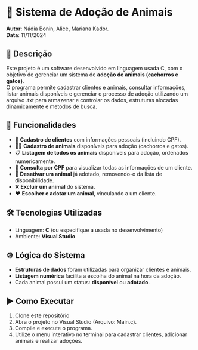 # 🐾 Sistema de Adoção de Animais
**Autor**: Nádia Bonin, Alice, Mariana Kador.  
**Data**: 11/11/2024

## 📌 Descrição
Este projeto é um software desenvolvido em linguagem usada C, com o objetivo de gerenciar um sistema de **adoção de animais (cachorros e gatos)**.  
O programa permite cadastrar clientes e animais, consultar informações, listar animais disponíveis e gerenciar o processo de adoção utilizando um arquivo .txt para armazenar e controlar os dados, estruturas alocadas dinamicamente e metodos de busca.  

## 🎯 Funcionalidades
- 👤 **Cadastro de clientes** com informações pessoais (incluindo CPF).  
- 🐶🐱 **Cadastro de animais** disponíveis para adoção (cachorros e gatos).  
- 📋 **Listagem de todos os animais** disponíveis para adoção, ordenados numericamente.  
- 🔎 **Consulta por CPF** para visualizar todas as informações de um cliente.  
- 🚫 **Desativar um animal** já adotado, removendo-o da lista de disponibilidade.  
- ❌ **Excluir um animal** do sistema.  
- ❤️ **Escolher e adotar um animal**, vinculando a um cliente.  

## 🛠️ Tecnologias Utilizadas
- Linguagem: **C** (ou especifique a usada no desenvolvimento)  
- Ambiente: **Visual Studio**  

## ⚙️ Lógica do Sistema
- **Estruturas de dados** foram utilizadas para organizar clientes e animais.  
- **Listagem numérica** facilita a escolha do animal na hora da adoção.  
- Cada animal possui um status: **disponível** ou **adotado**.

## ▶️ Como Executar
1. Clone este repositório
2. Abra o projeto no Visual Studio (Arquivo: Main.c).
3. Compile e execute o programa.
4. Utilize o menu interativo no terminal para cadastrar clientes, adicionar animais e realizar adoções.
